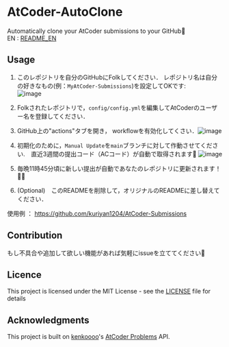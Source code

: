 # AtCoder-AutoClone
Automatically clone your AtCoder submissions to your GitHub🚀  
EN : [README_EN](./doc/README_EN.md)

## Usage
1. このレポジトリを自分のGitHubにFolkしてください． レポジトリ名は自分の好きなもの(例：`MyAtCoder-Submissions`)を設定してOKです:   
![image](https://user-images.githubusercontent.com/73727292/164982931-0dd13ef4-323e-4e38-9fd2-318a212d9be9.png)

2. Folkされたレポジトリで，`config/config.yml`を編集してAtCoderのユーザー名を登録してください．

3.  GitHub上の"actions"タブを開き， workflowを有効化してくさい．![image](https://user-images.githubusercontent.com/73727292/164983120-b7e0f190-4122-4aa4-a186-04687ec0dfb7.png)


4. 初期化のために，`Manual Update`を`main`ブランチに対して作動させてください.　直近3週間の提出コード（ACコード）が自動で取得されます🚀 ![image](https://user-images.githubusercontent.com/73727292/164983404-841a43b9-ef4e-4570-aa23-599d83b170c8.png)

5.  毎晩11時45分頃に新しい提出が自動であなたのレポジトリに更新されます！🚀😄

6. (Optional)　このREADMEを削除して，オリジナルのREADMEに差し替えてください． 　　

使用例 ： https://github.com/kuriyan1204/AtCoder-Submissions

## Contribution
もし不具合や追加して欲しい機能があれば気軽にissueを立ててください🤗

## Licence
This project is licensed under the MIT License - see the [LICENSE](./LICENSE) file for details
## Acknowledgments
This project is built on [
kenkoooo](https://github.com/kenkoooo)'s [AtCoder Problems](https://kenkoooo.com/atcoder/) API. 
